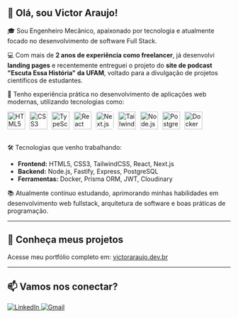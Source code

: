 ## 👋 Olá, sou Victor Araujo!

🎓 Sou Engenheiro Mecânico, apaixonado por tecnologia e atualmente focado no desenvolvimento de software Full Stack.

💻 Com mais de **2 anos de experiência como freelancer**, já desenvolvi **landing pages** e recentemente entreguei o projeto do **site de podcast "Escuta Essa História" da UFAM**, voltado para a divulgação de projetos científicos de estudantes.

🚀 Tenho experiência prática no desenvolvimento de aplicações web modernas, utilizando tecnologias como:

<div style="display: flex; flex-wrap: wrap; gap: 10px;">
  <img src="https://cdn.jsdelivr.net/gh/devicons/devicon/icons/html5/html5-original.svg" height="40" alt="HTML5" title="HTML5"/>
  <img src="https://cdn.jsdelivr.net/gh/devicons/devicon/icons/css3/css3-original.svg" height="40" alt="CSS3" title="CSS3"/>
  <img src="https://cdn.jsdelivr.net/gh/devicons/devicon/icons/typescript/typescript-original.svg" height="40" alt="TypeScript" title="TypeScript"/>
  <img src="https://cdn.jsdelivr.net/gh/devicons/devicon/icons/react/react-original.svg" height="40" alt="React" title="React"/>
  <img src="https://cdn.jsdelivr.net/gh/devicons/devicon/icons/nextjs/nextjs-original.svg" height="40" alt="Next.js" title="Next.js" style="background-color: white; border-radius: 5px;"/>
  <img src="https://cdn.jsdelivr.net/gh/devicons/devicon/icons/tailwindcss/tailwindcss-original.svg" height="40" alt="TailwindCSS" title="TailwindCSS"/>
  <img src="https://cdn.jsdelivr.net/gh/devicons/devicon/icons/nodejs/nodejs-original.svg" height="40" alt="Node.js" title="Node.js"/>
  <img src="https://cdn.jsdelivr.net/gh/devicons/devicon/icons/postgresql/postgresql-original.svg" height="40" alt="PostgreSQL" title="PostgreSQL"/>
  <img src="https://cdn.jsdelivr.net/gh/devicons/devicon/icons/docker/docker-original.svg" height="40" alt="Docker" title="Docker"/>
</div>

<br>

🛠️ Tecnologias que venho trabalhando:
- **Frontend:** HTML5, CSS3, TailwindCSS, React, Next.js
- **Backend:** Node.js, Fastify, Express, PostgreSQL
- **Ferramentas:** Docker, Prisma ORM, JWT, Cloudinary

📚 Atualmente continuo estudando, aprimorando minhas habilidades em desenvolvimento web fullstack, arquitetura de software e boas práticas de programação.

---

## 📂 Conheça meus projetos
Acesse meu portfólio completo em: [victoraraujo.dev.br](https://victoraraujo.dev.br)

---

## 📫 Vamos nos conectar?

<div>
  <a href="https://www.linkedin.com/in/victorwaraujo/" target="_blank">
    <img src="https://img.shields.io/badge/LinkedIn-0077B5?style=for-the-badge&logo=linkedin&logoColor=white" alt="LinkedIn">
  </a>
  <a href="mailto:victorwaraujo@gmail.com" target="_blank">
    <img src="https://img.shields.io/badge/Gmail-D14836?style=for-the-badge&logo=gmail&logoColor=white" alt="Gmail">
  </a>
</div>
